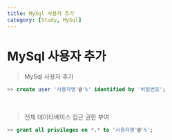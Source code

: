 ```yaml
---
title: MySql 사용자 추가
category: [Study, MySql]
---
```


# MySql 사용자 추가

> MySql 사용자 추가

```sql
>> create user '사용자명'@'%' identified by '비밀번호';
```

<br>

> 전체 데이터베이스 접근 권한 부여

```sql
>> grant all privileges on *.* to '사용자명'@'%';
```